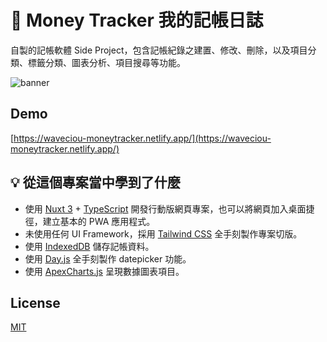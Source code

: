 # 📌 Money Tracker 我的記帳日誌

自製的記帳軟體 Side Project，包含記帳紀錄之建置、修改、刪除，以及項目分類、標籤分類、圖表分析、項目搜尋等功能。

![banner](https://github.com/waveciou/MoneyTracker/assets/17502097/3ee7c8bd-1c9c-4fc9-a00b-26a4cd6edb33)

## Demo

[https://waveciou-moneytracker.netlify.app/](https://waveciou-moneytracker.netlify.app/)

## 💡 從這個專案當中學到了什麼

- 使用 [Nuxt 3](https://nuxtjs.org/) + [TypeScript](https://www.typescriptlang.org/) 開發行動版網頁專案，也可以將網頁加入桌面捷徑，建立基本的 PWA 應用程式。
- 未使用任何 UI Framework，採用 [Tailwind CSS](https://tailwindcss.com/) 全手刻製作專案切版。
- 使用 [IndexedDB](https://developer.mozilla.org/en-US/docs/Web/API/IndexedDB_API) 儲存記帳資料。
- 使用 [Day.js](https://day.js.org/) 全手刻製作 datepicker 功能。
- 使用 [ApexCharts.js](https://apexcharts.com/) 呈現數據圖表項目。

## License

[MIT](https://github.com/waveciou/MoneyTracker/blob/master/LICENSE.md)
